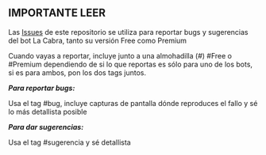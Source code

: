 ## IMPORTANTE LEER


Las [Issues](https://github.com/Witless/LaCabra/issues) de este repositorio se utiliza para reportar bugs y sugerencias del bot La Cabra, tanto su versión Free como Premium

Cuando vayas a reportar, incluye junto a una almohadilla (#) #Free o #Premium dependiendo de si lo que reportas es sólo para uno de los bots, si es para ambos, pon los dos tags juntos.

_**Para reportar bugs:**_


Usa el tag #bug, incluye capturas de pantalla dónde reproduces el fallo y sé lo más detallista posible



_**Para dar sugerencias:**_


Usa el tag #sugerencia y sé detallista
